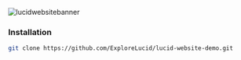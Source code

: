 ![lucidwebsitebanner](https://user-images.githubusercontent.com/9067177/29225826-c2b42ec8-7e9d-11e7-976c-ea98dadf1454.png)

### Installation

```bash
git clone https://github.com/ExploreLucid/lucid-website-demo.git
```
